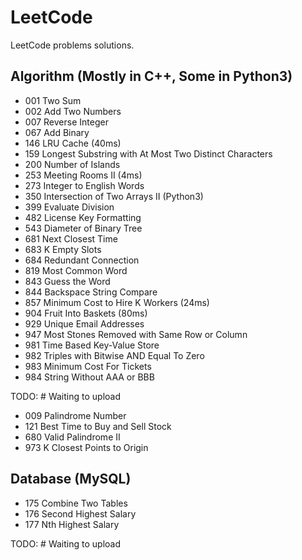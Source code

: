 # LeetCode
LeetCode problems solutions.

## Algorithm (Mostly in C++, Some in Python3)
- 001 Two Sum<br>
- 002 Add Two Numbers<br>
- 007 Reverse Integer<br>
- 067 Add Binary<br>
- 146 LRU Cache (40ms)<br>
- 159 Longest Substring with At Most Two Distinct Characters<br>
- 200 Number of Islands<br>
- 253 Meeting Rooms II (4ms)<br>
- 273 Integer to English Words
- 350 Intersection of Two Arrays II (Python3)<br>
- 399 Evaluate Division<br>
- 482 License Key Formatting<br>
- 543 Diameter of Binary Tree<br>
- 681 Next Closest Time<br>
- 683 K Empty Slots<br>
- 684 Redundant Connection<br>
- 819 Most Common Word<br>
- 843 Guess the Word<br>
- 844 Backspace String Compare<br>
- 857 Minimum Cost to Hire K Workers (24ms)<br>
- 904 Fruit Into Baskets (80ms)<br>
- 929 Unique Email Addresses<br>
- 947 Most Stones Removed with Same Row or Column<br>
- 981 Time Based Key-Value Store<br>
- 982 Triples with Bitwise AND Equal To Zero<br>
- 983 Minimum Cost For Tickets<br>
- 984 String Without AAA or BBB<br>

TODO: # Waiting to upload<br>
- 009 Palindrome Number<br>
- 121 Best Time to Buy and Sell Stock<br>
- 680 Valid Palindrome II
- 973 K Closest Points to Origin<br>

## Database (MySQL)
- 175 Combine Two Tables<br>
- 176 Second Highest Salary<br>
- 177 Nth Highest Salary<br>

TODO: # Waiting to upload<br>

